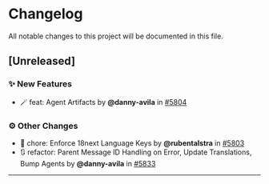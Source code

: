 # Changelog

All notable changes to this project will be documented in this file.

## [Unreleased]

### ✨ New Features

- 🪄 feat: Agent Artifacts by **@danny-avila** in [#5804](https://github.com/danny-avila/LibreChat/pull/5804)

### ⚙️ Other Changes

- 🔄 chore: Enforce 18next Language Keys by **@rubentalstra** in [#5803](https://github.com/danny-avila/LibreChat/pull/5803)
- 🔃 refactor: Parent Message ID Handling on Error, Update Translations, Bump Agents by **@danny-avila** in [#5833](https://github.com/danny-avila/LibreChat/pull/5833)

---
